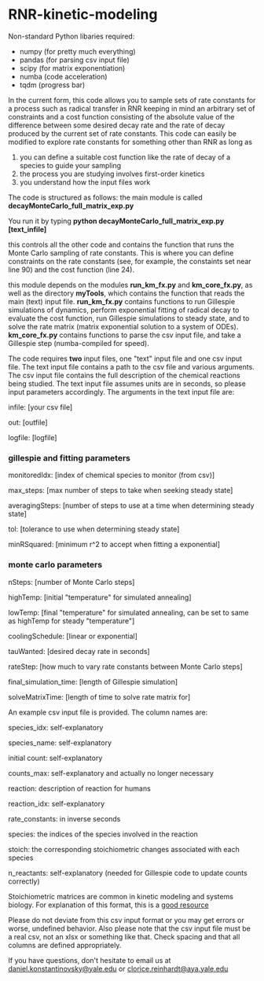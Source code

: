 # RNR-kinetic-modeling

Non-standard Python libaries required:
- numpy (for pretty much everything)
- pandas (for parsing csv input file)
- scipy (for matrix exponentiation)
- numba (code acceleration)
- tqdm (progress bar)

In the current form, this code allows you to sample sets of rate constants for a process such as radical transfer in RNR keeping in mind an arbitrary set of constraints and a cost function consisting of the absolute value of the difference between some desired decay rate and the rate of decay produced by the current set of rate constants. This code can easily be modified to explore rate constants for something other than RNR as long as

1) you can define a suitable cost function like the rate of decay of a species to guide your sampling
2) the process you are studying involves first-order kinetics
3) you understand how the input files work

The code is structured as follows:
the main module is called **decayMonteCarlo_full_matrix_exp.py**

You run it by typing **python decayMonteCarlo_full_matrix_exp.py [text_infile]**

  this controls all the other code and contains the function that runs the Monte Carlo sampling of rate constants. This is where you can define constraints on the rate constants (see, for example, the constaints set near line 90) and the cost function (line 24).

this module depends on the modules **run_km_fx.py** and **km_core_fx.py**, as well as the directory **myTools**, which contains the function that reads the main (text) input file. **run_km_fx.py** contains functions to run Gillespie simulations of dynamics, perform exponential fitting of radical decay to evaluate the cost function, run Gillespie simulations to steady state, and to solve the rate matrix (matrix exponential solution to a system of ODEs). **km_core_fx.py** contains functions to parse the csv input file, and take a Gillespie step (numba-compiled for speed).

The code requires **two** input files, one "text" input file and one csv input file. The text input file contains a path to the csv file and various arguments. The csv input file contains the full description of the chemical reactions being studied. The text input file assumes units are in seconds, so please input parameters accordingly. The arguments in the text input file are:

infile: [your csv file]

out: [outfile]

logfile: [logfile]

### gillespie and fitting parameters
monitoredIdx: [index of chemical species to monitor (from csv)]

max_steps: [max number of steps to take when seeking steady state]

averagingSteps: [number of steps to use at a time when determining steady state]

tol: [tolerance to use when determining steady state]

minRSquared: [minimum r^2 to accept when fitting a exponential]

### monte carlo parameters
nSteps: [number of Monte Carlo steps]

highTemp: [initial "temperature" for simulated annealing]

lowTemp: [final "temperature" for simulated annealing, can be set to same as highTemp for steady "temperature"]

coolingSchedule: [linear or exponential]

tauWanted: [desired decay rate in seconds]

rateStep: [how much to vary rate constants between Monte Carlo steps]

final_simulation_time: [length of Gillespie simulation]

solveMatrixTime: [length of time to solve rate matrix for]



An example csv input file is provided.
The column names are:

species_idx: self-explanatory

species_name: self-explanatory

initial count: self-explanatory

counts_max: self-explanatory and actually no longer necessary

reaction: description of reaction for humans

reaction_idx: self-explanatory

rate_constants: in inverse seconds

species: the indices of the species involved in the reaction

stoich: the corresponding stoichiometric changes associated with each species

n_reactants: self-explanatory (needed for Gillespie code to update counts correctly)

Stoichiometric matrices are common in kinetic modeling and systems biology. For explanation of this format, this is a [good resource](https://www.mathworks.com/help/simbio/ug/determining-the-stoichiometry-matrix-for-a-model.html)

Please do not deviate from this csv input format or you may get errors or worse, undefined behavior. Also please note that the csv input file must be a real csv, not an xlsx or something like that. Check spacing and that all columns are defined appropriately.


If you have questions, don't hesitate to email us at daniel.konstantinovsky@yale.edu or clorice.reinhardt@aya.yale.edu
